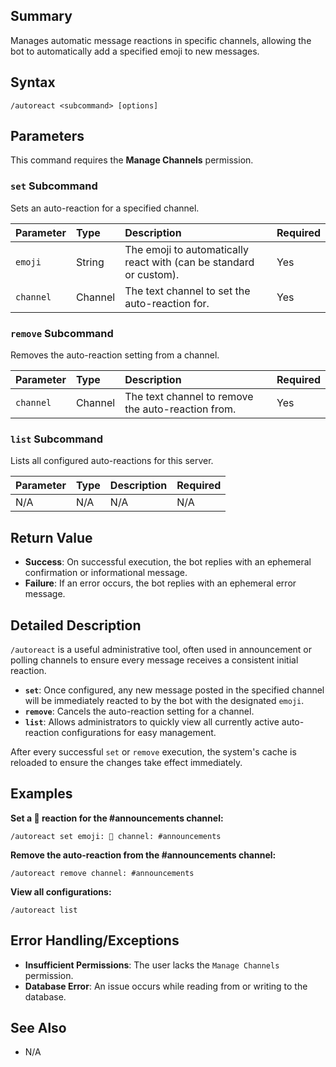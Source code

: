 ## Summary
Manages automatic message reactions in specific channels, allowing the bot to automatically add a specified emoji to new messages.

## Syntax
```
/autoreact <subcommand> [options]
```

## Parameters
This command requires the **Manage Channels** permission.

### `set` Subcommand
Sets an auto-reaction for a specified channel.

| Parameter | Type | Description | Required |
| :--- | :--- | :--- | :--- |
| `emoji` | String | The emoji to automatically react with (can be standard or custom). | Yes |
| `channel` | Channel | The text channel to set the auto-reaction for. | Yes |

### `remove` Subcommand
Removes the auto-reaction setting from a channel.

| Parameter | Type | Description | Required |
| :--- | :--- | :--- | :--- |
| `channel` | Channel | The text channel to remove the auto-reaction from. | Yes |

### `list` Subcommand
Lists all configured auto-reactions for this server.

| Parameter | Type | Description | Required |
| :--- | :--- | :--- | :--- |
| N/A | N/A | N/A | N/A |

## Return Value
- **Success**: On successful execution, the bot replies with an ephemeral confirmation or informational message.
- **Failure**: If an error occurs, the bot replies with an ephemeral error message.

## Detailed Description
`/autoreact` is a useful administrative tool, often used in announcement or polling channels to ensure every message receives a consistent initial reaction.

- **`set`**: Once configured, any new message posted in the specified channel will be immediately reacted to by the bot with the designated `emoji`.
- **`remove`**: Cancels the auto-reaction setting for a channel.
- **`list`**: Allows administrators to quickly view all currently active auto-reaction configurations for easy management.

After every successful `set` or `remove` execution, the system's cache is reloaded to ensure the changes take effect immediately.

## Examples
**Set a 📣 reaction for the #announcements channel:**
```
/autoreact set emoji: 📣 channel: #announcements
```

**Remove the auto-reaction from the #announcements channel:**
```
/autoreact remove channel: #announcements
```

**View all configurations:**
```
/autoreact list
```

## Error Handling/Exceptions
- **Insufficient Permissions**: The user lacks the `Manage Channels` permission.
- **Database Error**: An issue occurs while reading from or writing to the database.

## See Also
- N/A